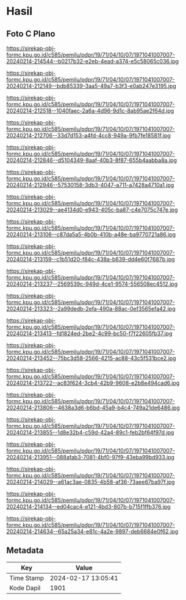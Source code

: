 # Hasil

## Foto C Plano

https://sirekap-obj-formc.kpu.go.id/c585/pemilu/pdpr/19/71/04/10/07/1971041007007-20240214-214544--b0217b32-e2eb-4ead-a374-e5c58065c036.jpg

https://sirekap-obj-formc.kpu.go.id/c585/pemilu/pdpr/19/71/04/10/07/1971041007007-20240214-212149--bdb85339-3aa5-49a7-b3f3-e0ab247e3195.jpg

https://sirekap-obj-formc.kpu.go.id/c585/pemilu/pdpr/19/71/04/10/07/1971041007007-20240214-212518--1040faec-2a6a-4d96-9d1c-8ab95ae2f64d.jpg

https://sirekap-obj-formc.kpu.go.id/c585/pemilu/pdpr/19/71/04/10/07/1971041007007-20240214-212706--33d7d153-a4fd-4cc8-949a-9fb7fe18581f.jpg

https://sirekap-obj-formc.kpu.go.id/c585/pemilu/pdpr/19/71/04/10/07/1971041007007-20240214-212846--d5104349-8aaf-40b3-8f87-655b4aabba8a.jpg

https://sirekap-obj-formc.kpu.go.id/c585/pemilu/pdpr/19/71/04/10/07/1971041007007-20240214-212946--57530158-3db3-4047-a711-a7428a4710a1.jpg

https://sirekap-obj-formc.kpu.go.id/c585/pemilu/pdpr/19/71/04/10/07/1971041007007-20240214-213029--ae4134d0-e943-405c-ba87-c4e7075c747e.jpg

https://sirekap-obj-formc.kpu.go.id/c585/pemilu/pdpr/19/71/04/10/07/1971041007007-20240214-213106--c87da5a5-4b0b-410b-a48e-ba9770721a86.jpg

https://sirekap-obj-formc.kpu.go.id/c585/pemilu/pdpr/19/71/04/10/07/1971041007007-20240214-213159--c1b51d20-f84c-438a-b639-dd4e60f7687b.jpg

https://sirekap-obj-formc.kpu.go.id/c585/pemilu/pdpr/19/71/04/10/07/1971041007007-20240214-213237--2569539c-949d-4ce1-9574-556508ec4512.jpg

https://sirekap-obj-formc.kpu.go.id/c585/pemilu/pdpr/19/71/04/10/07/1971041007007-20240214-213323--2a99dedb-2efa-490a-88ac-0ef3565efa42.jpg

https://sirekap-obj-formc.kpu.go.id/c585/pemilu/pdpr/19/71/04/10/07/1971041007007-20240214-213413--fd1824ed-2be2-4c99-bc50-f7f22605fb37.jpg

https://sirekap-obj-formc.kpu.go.id/c585/pemilu/pdpr/19/71/04/10/07/1971041007007-20240214-213452--75bc3d58-2566-4215-ac88-43c5f531bce2.jpg

https://sirekap-obj-formc.kpu.go.id/c585/pemilu/pdpr/19/71/04/10/07/1971041007007-20240214-213722--ac83f624-3cb4-42b9-9608-e2b8e494cad6.jpg

https://sirekap-obj-formc.kpu.go.id/c585/pemilu/pdpr/19/71/04/10/07/1971041007007-20240214-213806--4638a3d6-b6bd-45a9-b4c4-749a21de6486.jpg

https://sirekap-obj-formc.kpu.go.id/c585/pemilu/pdpr/19/71/04/10/07/1971041007007-20240214-213855--1d8e32b4-c59d-42a4-89c1-feb2bf64f97d.jpg

https://sirekap-obj-formc.kpu.go.id/c585/pemilu/pdpr/19/71/04/10/07/1971041007007-20240214-213951--088afab3-7081-4bf0-97f9-43eba99bd933.jpg

https://sirekap-obj-formc.kpu.go.id/c585/pemilu/pdpr/19/71/04/10/07/1971041007007-20240214-214029--a61ac3ae-0835-4b58-af36-73aee67ba97f.jpg

https://sirekap-obj-formc.kpu.go.id/c585/pemilu/pdpr/19/71/04/10/07/1971041007007-20240214-214134--ed04cac4-e121-4bd3-807b-b715f1ffb376.jpg

https://sirekap-obj-formc.kpu.go.id/c585/pemilu/pdpr/19/71/04/10/07/1971041007007-20240214-214634--65a25a34-e81c-4a2e-9897-deb6684e0f62.jpg


## Metadata

| Key        | Value               |
| ---------- | ------------------- |
| Time Stamp | 2024-02-17 13:05:41 |
| Kode Dapil | 1901                |



